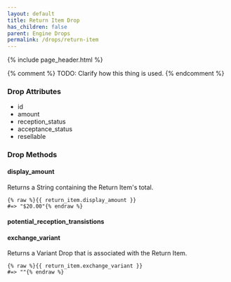 ```yaml
---
layout: default
title: Return Item Drop
has_children: false
parent: Engine Drops
permalink: /drops/return-item
---
```


{% include page_header.html %}

{% comment %}
  TODO: Clarify how this thing is used.
{% endcomment %}

### Drop Attributes

- id
- amount
- reception_status
- acceptance_status
- resellable

### Drop Methods

#### display_amount

Returns a String containing the Return Item's total.

```liquid
{% raw %}{{ return_item.display_amount }}
#=> "$20.00"{% endraw %}
```

#### potential_reception_transistions

#### exchange_variant

Returns a Variant Drop that is associated with the Return Item.

```liquid
{% raw %}{{ return_item.exchange_variant }}
#=> ""{% endraw %}
```